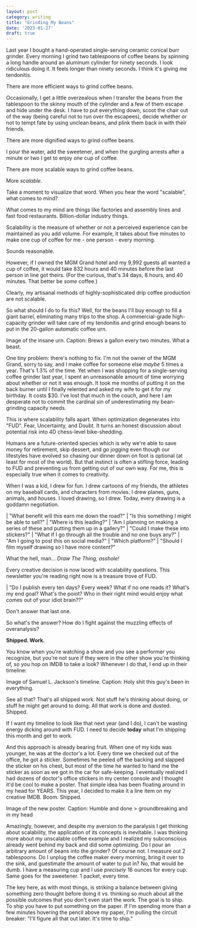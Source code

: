 ```yaml
---
layout: post
category: writing
title: "Grinding My Beans"
date: '2023-01-27'
draft: true
---
```


Last year I bought a hand-operated single-serving ceramic conical burr grinder. Every morning I grind two tablespoons of coffee beans by spinning a long handle around an aluminum cylinder for ninety seconds. I look ridiculous doing it. It feels longer than ninety seconds. I think it's giving me tendonitis.

There are more efficient ways to grind coffee beans.

Occasionally, I get a little overzealous when I transfer the beans from the tablespoon to the skinny mouth of the cylinder and a few of them escape and hide under the desk. I have to put everything down, scoot the chair out of the way (being careful not to run over the escapees), decide whether or not to tempt fate by using unclean beans, and plink them back in with their friends.

There are more dignified ways to grind coffee beans.

I pour the water, add the sweetener, and when the gurgling arrests after a minute or two I get to enjoy _one_ cup of coffee.

There are more scalable ways to grind coffee beans.

More _scalable_.

Take a moment to visualize that word. When you hear the word "scalable", what comes to mind?

What comes to my mind are things like factories and assembly lines and fast food restaurants. Billion-dollar industry things.

Scalability is the measure of whether or not a perceived experience can be maintained as you add volume. For example, it takes about five minutes to make one cup of coffee for me - one person - every morning. 

Sounds reasonable. 

However, if I owned the MGM Grand hotel and my 9,992 guests all wanted a cup of coffee, it would take 832 hours and 40 minutes before the last person in line got theirs. (For the curious, that's 34 days, 8 hours, and 40 minutes. That better be _some_ coffee.)

Clearly, my artisanal methods of highly-sophisticated drip coffee production are not scalable.

So what should I do to fix this? Well, for the beans I'll buy enough to fill a giant barrel, eliminating many trips to the shop. A commercial-grade high-capacity grinder will take care of my tendonitis and grind enough beans to put in the 20-gallon automatic coffee urn.

Image of the insane urn. Caption: Brews a gallon every two minutes. What a beast.

One tiny problem: there's nothing to fix. I'm not the owner of the MGM Grand, sorry to say, and I make coffee for someone else _maybe_ 5 times a year. That's 1.3% of the time. Yet when I was shopping for a single-serving coffee grinder last year, I spent an unreasonable amount of time worrying about whether or not it was enough. It took me months of putting it on the back burner until I finally relented and asked my wife to get it for my birthday. It costs $30. I've lost that much in the couch, and here I am desperate not to commit the cardinal sin of underestimating my bean-grinding capacity needs.

This is where scalability falls apart. When optimization degenerates into "FUD". Fear, Uncertainty, and Doubt. It turns an honest discussion about potential risk into 4D chess-level bike-shedding.

Humans are a future-oriented species which is why we're able to save money for retirement, skip dessert, and go jogging even though our lifestyles have evolved so chasing our dinner down on foot is optional (at least for most of the world). But that instinct is often a stifling force, leading to FUD and preventing us from getting out of our own way. For me, this is especially true when it comes to creativity.

When I was a kid, I drew for fun. I drew cartoons of my friends, the athletes on my baseball cards, and characters from movies. I drew planes, guns, animals, and houses. I loved drawing, so I drew. Today, every drawing is a goddamn negotiation. 

| "What benefit will this earn me down the road?"
| "Is this something I might be able to sell?"
| "Where is this leading?"
| "Am I planning on making a series of these and putting them up in a gallery?"
| "Could I make these into stickers?"
| "What if I go through all the trouble and no one buys any?"
| "Am I going to post this on social media?"
| "Which platform?"
| "Should I film myself drawing so I have more content?"

What the hell, man... _Draw The Thing, asshole!_

Every creative decision is now laced with scalability questions. This newsletter you're reading right now is a treasure trove of FUD.

| "Do I publish every ten days? Every week? What if no one reads it? What's my end goal? What's the point? Who in their right mind would enjoy what comes out of your idiot brain??"

Don't answer that last one.

So what's the answer? How do I fight against the muzzling effects of overanalysis?

**Shipped. Work.**

You know when you're watching a show and you see a performer you recognize, but you're not sure if they were in the other show you're thinking of, so you hop on IMDB to take a look? Whenever I do that, I end up in their timeline:

Image of Samuel L. Jackson's timeline. Caption: Holy shit this guy's been in everything.

See all that? That's all shipped work. Not stuff he's thinking about doing, or stuff he might get around to doing. All that work is done and dusted. Shipped.

If I want my timeline to look like that next year (and I do), I can't be wasting energy dicking around with FUD. I need to decide **today** what I'm shipping this month and get to work.

And this approach is already bearing fruit. When one of my kids was younger, he was at the doctor's a lot. Every time we checked out of the office, he got a sticker. Sometimes he peeled off the backing and slapped the sticker on his chest, but most of the time he wanted to hand me the sticker as soon as we got in the car for safe-keeping. I eventually realized I had dozens of doctor's office stickers in my center console and I thought it'd be cool to make a poster. That simple idea has been floating around in my head for YEARS. This year, I decided to make it a line item on my creative IMDB. Boom. Shipped.

Image of the new poster. Caption: Humble and done > groundbreaking and in my head

Amazingly, however, and despite my aversion to the paralysis I get thinking about scalability, the application of its concepts is inevitable. I was thinking more about my unscalable coffee example and I realized my subconscious already went behind my back and did some optimizing. Do I pour an arbitrary amount of beans into the grinder? Of course not. I measure out 2 tablespoons. Do I unplug the coffee maker every morning, bring it over to the sink, and guestimate the amount of water to put in? No, that would be dumb. I have a measuring cup and I use _precisely_ 16 ounces for every cup. Same goes for the sweetener. 1 packet, every time.

The key here, as with most things, is striking a balance between giving something zero thought before doing it vs. thinking so much about all the possible outcomes that you don't even start the work. The goal is to ship. To ship you have to put something on the paper. If I'm spending more than a few minutes hovering the pencil above my paper, I'm pulling the circuit breaker: "I'll figure all that out later. It's time to ship."
